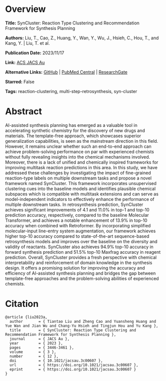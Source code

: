# Overview
**Title:**
SynCluster: Reaction Type Clustering and Recommendation Framework for Synthesis Planning

**Authors:**
Liu, T., Cao, Z., Huang, Y., Wan, Y., Wu, J., Hsieh, C., Hou, T., and Kang, Y. |
Liu, T. et al.

**Publication Date:**
2023/11/17

**Link:**
[ACS JACS Au](https://pubs.acs.org/doi/10.1021/jacsau.3c00607)

**Alternative Links:**
[GitHub](https://github.com/Tiantao2000/SynCluster) |
[PubMed Central](https://pmc.ncbi.nlm.nih.gov/articles/PMC10751778) |
[ResearchGate](https://www.researchgate.net/publication/375726797_SynCluster_Reaction_Type_Clustering_and_Recommendation_Framework_for_Synthesis_Planning)

**Starred:**
False

**Tags:**
reaction-clustering, multi-step-retrosynthesis, syn-cluster


# Abstract
AI-assisted synthesis planning has emerged as a valuable tool in accelerating synthetic chemistry for the discovery of new drugs and materials.
The template-free approach, which showcases superior generalization capabilities, is seen as the mainstream direction in this field.
However, it remains unclear whether such an end-to-end approach can achieve problem-solving performance on par with experienced chemists without fully revealing insights into the chemical mechanisms involved.
Moreover, there is a lack of unified and chemically inspired frameworks for improving multitask reaction predictions in this area.
In this study, we have addressed these challenges by investigating the impact of fine-grained reaction-type labels on multiple downstream tasks and propose a novel framework named SynCluster.
This framework incorporates unsupervised clustering cues into the baseline models and identifies plausible chemical subspaces which is compatible with multitask extensions and can serve as model-independent indicators to effectively enhance the performance of multiple downstream tasks.
In retrosynthesis prediction, SynCluster achieves significant improvements of 4.1 and 11.0% in top-1 and top-10 prediction accuracy, respectively, compared to the baseline Molecular Transformer, and achieves a notable enhancement of 13.9% in top-10 accuracy when combined with Retroformer.
By incorporating simplified molecular-input line-entry system augmentation, our framework achieves higher top-10 accuracy compared to state-of-the-art sequence-based retrosynthesis models and improves over the baseline on the diversity and validity of reactants.
SynCluster also achieves 94.9% top-10 accuracy in forward synthesis prediction and 51.5% top-10 Maxfrag accuracy in reagent prediction.
Overall, SynCluster provides a fresh perspective with chemical interpretability and reinforcement of domain knowledge in the synthesis design.
It offers a promising solution for improving the accuracy and efficiency of AI-assisted synthesis planning and bridges the gap between template-free approaches and the problem-solving abilities of experienced chemists.


# Citation
```
@article {liu2023a,
  author       = { Tiantao Liu and Zheng Cao and Yuansheng Huang and Yue Wan and Jian Wu and Chang-Yu Hsieh and Tingjun Hou and Yu Kang },
  title        = { SynCluster: Reaction Type Clustering and Recommendation Framework for Synthesis Planning },
  journal      = { JACS Au },
  year         = { 2023 },
  pages        = { 3446-3461 },
  volume       = { 3 },
  number       = { 12 },
  doi          = { 10.1021/jacsau.3c00607 },
  url          = { https://doi.org/10.1021/jacsau.3c00607 },
  eprint       = { https://doi.org/10.1021/jacsau.3c00607 }
}
```
